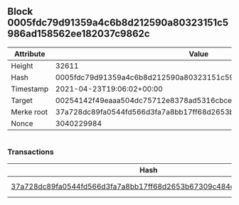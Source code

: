 ## Block 0005fdc79d91359a4c6b8d212590a80323151c5986ad158562ee182037c9862c

Attribute | Value
--- | ---
Height | 32611
Hash | 0005fdc79d91359a4c6b8d212590a80323151c5986ad158562ee182037c9862c
Timestamp | 2021-04-23T19:06:02+00:00
Target | 00254142f49eaaa504dc75712e8378ad5316cbcead634704b3734b6271167cc4
Merke root | 37a728dc89fa0544fd566d3fa7a8bb17ff68d2653b67309c484d117afd3cb963
Nonce | 3040229984

```

```

### Transactions

Hash | Amount
--- | ---
[37a728dc89fa0544fd566d3fa7a8bb17ff68d2653b67309c484d117afd3cb963](37a728dc89fa0544fd566d3fa7a8bb17ff68d2653b67309c484d117afd3cb963.md) | 10.00000000 SKEPTI 
